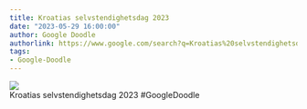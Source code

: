 ```yaml
---
title: Kroatias selvstendighetsdag 2023
date: "2023-05-29 16:00:00"
author: Google Doodle
authorlink: https://www.google.com/search?q=Kroatias%20selvstendighetsdag%202023
tags:
- Google-Doodle
---
```

<img src="https://www.google.com/logos/doodles/2023/croatia-statehood-day-2023-6753651837109878-law.gif" referrerpolicy="no-referrer"><br>Kroatias selvstendighetsdag 2023 #GoogleDoodle
